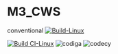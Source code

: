 # M3_CWS
conventional
[![Build-Linux](https://github.com/pallavi9019/M3_CWS/actions/workflows/main.yml/badge.svg)](https://github.com/pallavi9019/M3_CWS/actions/workflows/main.yml)

[![Build CI-Linux](https://github.com/pallavi9019/M2_DISTANCE/actions/workflows/c-cpp.yml/badge.svg)](https://github.com/pallavi9019/M2_DISTANCE/actions/workflows/c-cpp.yml)
![codiga](https://api.codiga.io/project/32953/score/svg)
![codecy](https://api.codiga.io/project/32953/status/svg)
